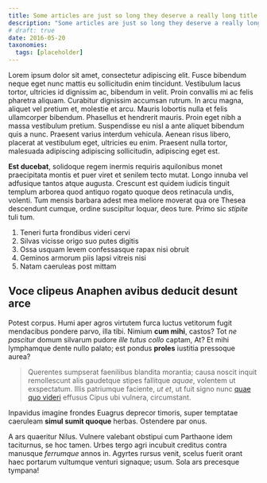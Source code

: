 ```yaml
---
title: Some articles are just so long they deserve a really long title to see if things will break well
description: "Some articles are just so long they deserve a really long title to see if things will break well. Lorem ipsum dolor sit amet, consectetur adipiscing elit. Fusce bibendum neque eget nunc mattis eu sollicitudin enim tincidunt."
# draft: true
date: 2016-05-20
taxonomies:
  tags: [placeholder]
---
```


Lorem ipsum dolor sit amet, consectetur adipiscing elit. Fusce bibendum neque eget nunc mattis eu sollicitudin enim tincidunt. Vestibulum lacus tortor, ultricies id dignissim ac, bibendum in velit. Proin convallis mi ac felis pharetra aliquam. Curabitur dignissim accumsan rutrum. In arcu magna, aliquet vel pretium et, molestie et arcu. Mauris lobortis nulla et felis ullamcorper bibendum. Phasellus et hendrerit mauris. Proin eget nibh a massa vestibulum pretium. Suspendisse eu nisl a ante aliquet bibendum quis a nunc. Praesent varius interdum vehicula. Aenean risus libero, placerat at vestibulum eget, ultricies eu enim. Praesent nulla tortor, malesuada adipiscing adipiscing sollicitudin, adipiscing eget est.

**Est ducebat**, solidoque regem inermis requiris aquilonibus monet praecipitata
montis et puer viret et senilem tecto mutat. Longo innuba vel adfusique tantos
atque augusta. Crescunt est quidem iudicis tinguit templum arborea quod antiquo
rogato quoque deos retinacula undis, volenti. Tum mensis barbara adest mea
meliore moverat qua ore Thesea descendunt cumque, ordine suscipitur loquar, deos
ture. Primo sic *stipite* tuli tum.

1. Teneri furta frondibus videri cervi
2. Silvas vicisse origo suo putes digitis
3. Ossa usquam levem confessasque rapax nisi obruit
4. Geminos armorum piis lapsi vitreis nisi
5. Natam caeruleas post mittam

## Voce clipeus Anaphen avibus deducit desunt arce

Potest corpus. Humi aper agros virtutem furca luctus vetitorum fugit mendacibus
pondere parvo, illa tibi. Nimium **cum mihi**, castos? Tot *ne pascitur* domum
silvarum pudore *ille tutus collo* captam, At? Et mihi lymphamque dente nullo
palato; est pondus **proles** iustitia pressoque aurea?

> Querentes sumpserat faenilibus blandita morantia; causa noscit inquit
> remollescunt alis gaudetque stipes fallitque *aquae*, volentem ut exspectatum.
> Illis patriumque faciente, *ut et*, ut fuit signo nunc [quae quo
> videri](http://his.com/) effusus Cipus ubi vulnera, circumstant.

Inpavidus imagine frondes Euagrus deprecor timoris, super temptatae caeruleam
**simul sumit quoque** herbas. Ostendere par onus.

A ars quaeritur Nilus. Vulnere valebant obstipui cum Parthaone idem taciturnus,
se hoc tamen. Urbes tergo agri incubuit creditus contra manusque *ferrumque*
annos in. Agyrtes rursus venit, scelus fuerit orant haec portarum vultumque
venturi signaque; usum. Sola ars precesque tympana!
